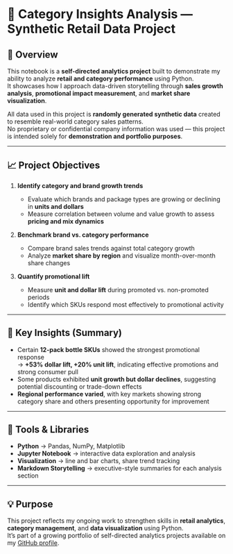 # 🍺 Category Insights Analysis — Synthetic Retail Data Project

## 📘 Overview
This notebook is a **self-directed analytics project** built to demonstrate my ability to analyze **retail and category performance** using Python.  
It showcases how I approach data-driven storytelling through **sales growth analysis**, **promotional impact measurement**, and **market share visualization**.

All data used in this project is **randomly generated synthetic data** created to resemble real-world category sales patterns.  
No proprietary or confidential company information was used — this project is intended solely for **demonstration and portfolio purposes**.

---

## 📈 Project Objectives

1. **Identify category and brand growth trends**  
   - Evaluate which brands and package types are growing or declining in **units and dollars**  
   - Measure correlation between volume and value growth to assess **pricing and mix dynamics**

2. **Benchmark brand vs. category performance**  
   - Compare brand sales trends against total category growth  
   - Analyze **market share by region** and visualize month-over-month share changes

3. **Quantify promotional lift**  
   - Measure **unit and dollar lift** during promoted vs. non-promoted periods  
   - Identify which SKUs respond most effectively to promotional activity

---

## 🧠 Key Insights (Summary)

- Certain **12-pack bottle SKUs** showed the strongest promotional response  
  → **+53% dollar lift, +20% unit lift**, indicating effective promotions and strong consumer pull  
- Some products exhibited **unit growth but dollar declines**, suggesting potential discounting or trade-down effects  
- **Regional performance varied**, with key markets showing strong category share and others presenting opportunity for improvement

---

## 🧰 Tools & Libraries
- **Python** → Pandas, NumPy, Matplotlib  
- **Jupyter Notebook** → interactive data exploration and analysis  
- **Visualization** → line and bar charts, share trend tracking  
- **Markdown Storytelling** → executive-style summaries for each analysis section


---

## 💡 Purpose
This project reflects my ongoing work to strengthen skills in **retail analytics**, **category management**, and **data visualization** using Python.  
It’s part of a growing portfolio of self-directed analytics projects available on my [GitHub profile](https://github.com/ChrisWinge).




